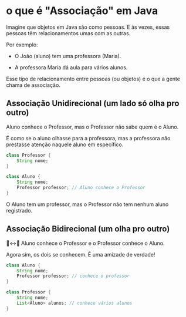 # o que é "Associação" em Java
Imagine que objetos em Java são como pessoas.
E às vezes, essas pessoas têm relacionamentos umas com as outras.

Por exemplo:

* O João (aluno) tem uma professora (Maria).

* A professora Maria dá aula para vários alunos.

Esse tipo de relacionamento entre pessoas (ou objetos) é o que a gente chama de associação.

## Associação Unidirecional (um lado só olha pro outro)

Aluno conhece o Professor, mas o Professor não sabe quem é o Aluno.

É como se o aluno olhasse para a professora, mas a professora não prestasse atenção naquele aluno em específico.

````java
class Professor {
    String nome;
}

class Aluno {
    String nome;
    Professor professor; // Aluno conhece o Professor
}
````

O Aluno tem um professor, mas o Professor não tem nenhum aluno registrado.


## Associação Bidirecional (um olha pro outro)
🧒↔️👩
Aluno conhece o Professor e o Professor conhece o Aluno.

Agora sim, os dois se conhecem. É uma amizade de verdade!

````java
class Aluno {
    String nome;
    Professor professor; // conhece o professor
}

class Professor {
    String nome;
    List<Aluno> alunos; // conhece vários alunos
}
````

